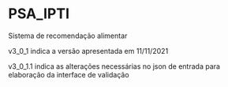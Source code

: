 # PSA_IPTI
Sistema de recomendação alimentar

v3_0_1 indica a versão apresentada em 11/11/2021


v3_0_1.1 indica as alterações necessárias no json de entrada para elaboração da interface de validação
